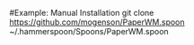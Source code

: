 #Example: Manual Installation
git clone https://github.com/mogenson/PaperWM.spoon ~/.hammerspoon/Spoons/PaperWM.spoon

